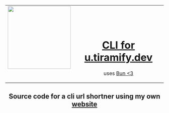<table align="center">
  <tr>
    <td valign="top"><img width="200" height="200" src="https://tiramify.dev/tiramify.png"></td>
    <td valign="top"><center><br><br><br><h1><a href="https://u.tiramify.dev">CLI for u.tiramify.dev</a></h1><div><p>uses <a href="https://github.com/oven-sh/bun">Bun <3</a></p></div></td>
  </tr>
</table>

<div align="center">
<h2 align="center">Source code for a cli url shortner using my own <a href="https://github.com/tiramify-dev/u.tiramify.devv">website</a></h2>